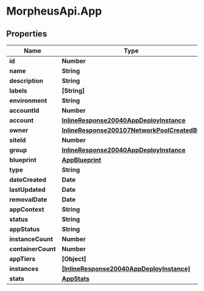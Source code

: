 # MorpheusApi.App

## Properties

Name | Type | Description | Notes
------------ | ------------- | ------------- | -------------
**id** | **Number** |  | [optional] 
**name** | **String** |  | [optional] 
**description** | **String** |  | [optional] 
**labels** | **[String]** |  | [optional] 
**environment** | **String** |  | [optional] 
**accountId** | **Number** |  | [optional] 
**account** | [**InlineResponse20040AppDeployInstance**](InlineResponse20040AppDeployInstance.md) |  | [optional] 
**owner** | [**InlineResponse200107NetworkPoolCreatedBy**](InlineResponse200107NetworkPoolCreatedBy.md) |  | [optional] 
**siteId** | **Number** |  | [optional] 
**group** | [**InlineResponse20040AppDeployInstance**](InlineResponse20040AppDeployInstance.md) |  | [optional] 
**blueprint** | [**AppBlueprint**](AppBlueprint.md) |  | [optional] 
**type** | **String** |  | [optional] 
**dateCreated** | **Date** |  | [optional] 
**lastUpdated** | **Date** |  | [optional] 
**removalDate** | **Date** |  | [optional] 
**appContext** | **String** |  | [optional] 
**status** | **String** |  | [optional] 
**appStatus** | **String** |  | [optional] 
**instanceCount** | **Number** |  | [optional] 
**containerCount** | **Number** |  | [optional] 
**appTiers** | **[Object]** |  | [optional] 
**instances** | [**[InlineResponse20040AppDeployInstance]**](InlineResponse20040AppDeployInstance.md) |  | [optional] 
**stats** | [**AppStats**](AppStats.md) |  | [optional] 


